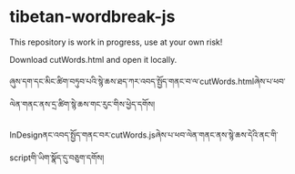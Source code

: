 # tibetan-wordbreak-js

This repository is work in progress, use at your own risk!

Download cutWords.html and open it locally.

ཞུས་དག་དང་མིང་ཚིག་བཏུབ་པའི་སྙེ་ཆས་ཐད་ཀར་འབད་སྤྱོད་གནང་བ་ལ་cutWords.htmlཞེས་པ་ཕབ་ལེན་གནང་ནས་དྲ་ཚིག་སྙེ་ཆས་གང་རུང་གིས་ཕྱེད་དགོས། 


InDesignནང་འབད་སྤྱོད་གནང་བར་cutWords.jsཞེས་པ་ཕབ་ལེན་གནང་ནས་སྙེ་ཆས་དེའི་ནང་གི་scriptགི་ཡིག་སྣོད་དུ་བཅུག་དགོས།